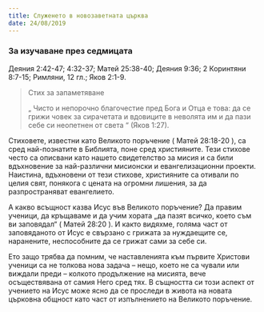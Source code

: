 ```yaml
---
title: Служенето в новозаветната църква
date: 24/08/2019
---
```


### За изучаване през седмицата
Деяния 2:42-47; 4:32-37; Матей 25:38-40; Деяния 9:36; 2 Коринтяни 8:7-15; Римляни, 12 гл.; Яков 2:1-9.

> <p>Стих за запаметяване</p>
> „ Чисто и непорочно благочестие пред Бога и Отца е това: да се грижи човек за сирачетата и вдовиците в неволята им и да пази себе си неопетнен от света “ (Яков 1:27).

Стиховете, известни като Великото поръчение ( Матей 28:18-20 ), са сред най-познатите в Библията, поне сред християните. Тези стихове често са описвани като нашето свидетелство за мисия и са били вдъхновение за най-различни мисионски и евангелизационни проекти. Наистина, вдъхновени от тези стихове, християните са отивали по целия свят, понякога с цената на огромни лишения, за да разпространяват евангелието.

А какво всъщност казва Исус във Великото поръчение? Да правим ученици, да кръщаваме и да учим хората „да пазят всичко, което съм ви заповядал“ ( Матей 28:20 ). И както видяхме, голяма част от заповяданото от Исус е свързано с грижата за нуждаещите се, наранените, неспособните да се грижат сами за себе си.

Ето защо трябва да помним, че наставленията към първите Христови ученици са не толкова нова задача – нещо, което не са чували или виждали преди – колкото продължение на мисията, вече осъществявана от самия Него сред тях. В същността си този аспект от учението на Исус може ясно да се проследи в живота на новата църковна общност като част от изпълнението на Великото поръчение.